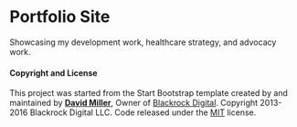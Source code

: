 # Portfolio Site

Showcasing my development work, healthcare strategy, and advocacy work.


#### Copyright and License

This project was started from the Start Bootstrap template created by and maintained by **[David Miller](http://davidmiller.io/)**, Owner of [Blackrock Digital](http://blackrockdigital.io/). Copyright 2013-2016 Blackrock Digital LLC. Code released under the [MIT](https://github.com/BlackrockDigital/startbootstrap-creative/blob/gh-pages/LICENSE) license.
